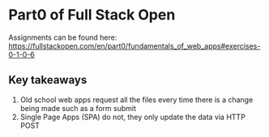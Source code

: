 # Part0 of Full Stack Open 
Assignments can be found here: https://fullstackopen.com/en/part0/fundamentals_of_web_apps#exercises-0-1-0-6

## Key takeaways
1. Old school web apps request all the files every time there is a change being made such as a form submit
2. Single Page Apps (SPA) do not, they only update the data via HTTP POST